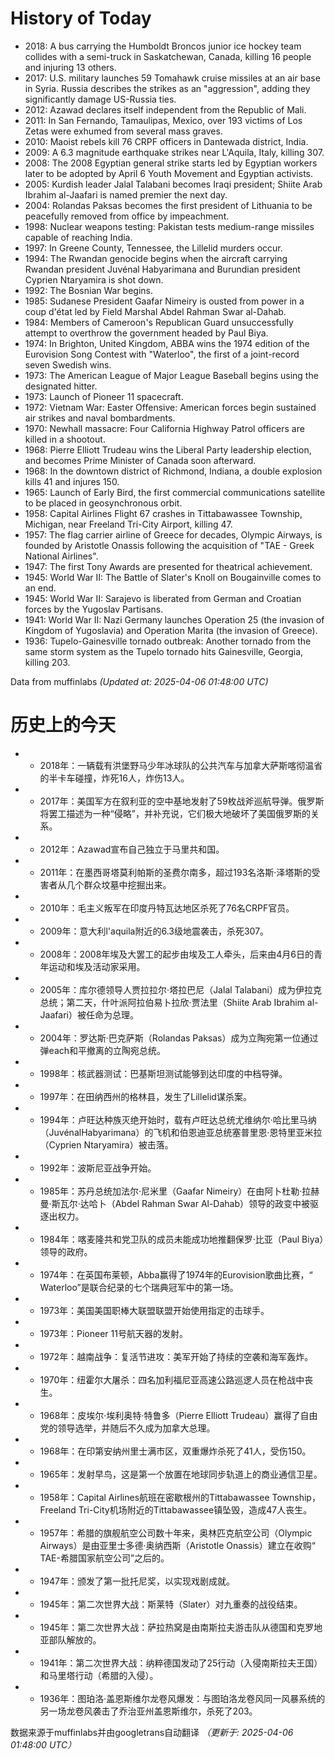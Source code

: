 # History of Today 

- 2018: A bus carrying the Humboldt Broncos junior ice hockey team collides with a semi-truck in Saskatchewan, Canada, killing 16 people and injuring 13 others.
- 2017: U.S. military launches 59 Tomahawk cruise missiles at an air base in Syria. Russia describes the strikes as an "aggression", adding they significantly damage US-Russia ties.
- 2012: Azawad declares itself independent from the Republic of Mali.
- 2011: In San Fernando, Tamaulipas, Mexico, over 193 victims of Los Zetas were exhumed from several mass graves.
- 2010: Maoist rebels kill 76 CRPF officers in Dantewada district, India.
- 2009: A 6.3 magnitude earthquake strikes near L'Aquila, Italy, killing 307.
- 2008: The 2008 Egyptian general strike starts led by Egyptian workers later to be adopted by April 6 Youth Movement and Egyptian activists.
- 2005: Kurdish leader Jalal Talabani becomes Iraqi president; Shiite Arab Ibrahim al-Jaafari is named premier the next day.
- 2004: Rolandas Paksas becomes the first president of Lithuania to be peacefully removed from office by impeachment.
- 1998: Nuclear weapons testing: Pakistan tests medium-range missiles capable of reaching India.
- 1997: In Greene County, Tennessee, the Lillelid murders occur.
- 1994: The Rwandan genocide begins when the aircraft carrying Rwandan president Juvénal Habyarimana and Burundian president Cyprien Ntaryamira is shot down.
- 1992: The Bosnian War begins.
- 1985: Sudanese President Gaafar Nimeiry is ousted from power in a coup d'état led by Field Marshal Abdel Rahman Swar al-Dahab.
- 1984: Members of Cameroon's Republican Guard unsuccessfully attempt to overthrow the government headed by Paul Biya.
- 1974: In Brighton, United Kingdom, ABBA wins the 1974 edition of the Eurovision Song Contest with "Waterloo", the first of a joint-record seven Swedish wins.
- 1973: The American League of Major League Baseball begins using the designated hitter.
- 1973: Launch of Pioneer 11 spacecraft.
- 1972: Vietnam War: Easter Offensive: American forces begin sustained air strikes and naval bombardments.
- 1970: Newhall massacre: Four California Highway Patrol officers are killed in a shootout.
- 1968: Pierre Elliott Trudeau wins the Liberal Party leadership election, and becomes Prime Minister of Canada soon afterward.
- 1968: In the downtown district of Richmond, Indiana, a double explosion kills 41 and injures 150.
- 1965: Launch of Early Bird, the first commercial communications satellite to be placed in geosynchronous orbit.
- 1958: Capital Airlines Flight 67 crashes in Tittabawassee Township, Michigan, near Freeland Tri-City Airport, killing 47.
- 1957: The flag carrier airline of Greece for decades, Olympic Airways, is founded by Aristotle Onassis following the acquisition of "TAE - Greek National Airlines".
- 1947: The first Tony Awards are presented for theatrical achievement.
- 1945: World War II: The Battle of Slater's Knoll on Bougainville comes to an end.
- 1945: World War II: Sarajevo is liberated from German and Croatian forces by the Yugoslav Partisans.
- 1941: World War II: Nazi Germany launches Operation 25 (the invasion of Kingdom of Yugoslavia) and Operation Marita (the invasion of Greece).
- 1936: Tupelo-Gainesville tornado outbreak: Another tornado from the same storm system as the Tupelo tornado hits Gainesville, Georgia, killing 203.

Data from muffinlabs
*(Updated at: 2025-04-06 01:48:00 UTC)*

# 历史上的今天 

- -  2018年：一辆载有洪堡野马少年冰球队的公共汽车与加拿大萨斯喀彻温省的半卡车碰撞，炸死16人，炸伤13人。
- -  2017年：美国军方在叙利亚的空中基地发射了59枚战斧巡航导弹。俄罗斯将罢工描述为一种“侵略”，并补充说，它们极大地破坏了美国俄罗斯的关系。
- -  2012年：Azawad宣布自己独立于马里共和国。
- -  2011年：在墨西哥塔莫利帕斯的圣费尔南多，超过193名洛斯·泽塔斯的受害者从几个群众坟墓中挖掘出来。
- -  2010年：毛主义叛军在印度丹特瓦达地区杀死了76名CRPF官员。
- -  2009年：意大利l'aquila附近的6.3级地震袭击，杀死307。
- -  2008年：2008年埃及大罢工的起步由埃及工人牵头，后来由4月6日的青年运动和埃及活动家采用。
- -  2005年：库尔德领导人贾拉拉尔·塔拉巴尼（Jalal Talabani）成为伊拉克总统；第二天，什叶派阿拉伯易卜拉欣·贾法里（Shiite Arab Ibrahim al-Jaafari）被任命为总理。
- -  2004年：罗达斯·巴克萨斯（Rolandas Paksas）成为立陶宛第一位通过弹each和平撤离的立陶宛总统。
- -  1998年：核武器测试：巴基斯坦测试能够到达印度的中档导弹。
- -  1997年：在田纳西州的格林县，发生了Lillelid谋杀案。
- -  1994年：卢旺达种族灭绝开始时，载有卢旺达总统尤维纳尔·哈比里马纳（JuvénalHabyarimana）的飞机和伯恩迪亚总统塞普里恩·恩特里亚米拉（Cyprien Ntaryamira）被击落。
- -  1992年：波斯尼亚战争开始。
- -  1985年：苏丹总统加法尔·尼米里（Gaafar Nimeiry）在由阿卜杜勒·拉赫曼·斯瓦尔·达哈卜（Abdel Rahman Swar Al-Dahab）领导的政变中被驱逐出权力。
- -  1984年：喀麦隆共和党卫队的成员未能成功地推翻保罗·比亚（Paul Biya）领导的政府。
- -  1974年：在英国布莱顿，Abba赢得了1974年的Eurovision歌曲比赛，“ Waterloo”是联合纪录的七个瑞典冠军中的第一场。
- -  1973年：美国美国职棒大联盟联盟开始使用指定的击球手。
- -  1973年：Pioneer 11号航天器的发射。
- -  1972年：越南战争：复活节进攻：美军开始了持续的空袭和海军轰炸。
- -  1970年：纽霍尔大屠杀：四名加利福尼亚高速公路巡逻人员在枪战中丧生。
- -  1968年：皮埃尔·埃利奥特·特鲁多（Pierre Elliott Trudeau）赢得了自由党的领导选举，并随后不久成为加拿大总理。
- -  1968年：在印第安纳州里士满市区，双重爆炸杀死了41人，受伤150。
- -  1965年：发射早鸟，这是第一个放置在地球同步轨道上的商业通信卫星。
- -  1958年：Capital Airlines航班在密歇根州的Tittabawassee Township，Freeland Tri-City机场附近的Tittabawassee镇坠毁，造成47人丧生。
- -  1957年：希腊的旗舰航空公司数十年来，奥林匹克航空公司（Olympic Airways）是由亚里士多德·奥纳西斯（Aristotle Onassis）建立在收购“ TAE-希腊国家航空公司”之后的。
- -  1947年：颁发了第一批托尼奖，以实现戏剧成就。
- -  1945年：第二次世界大战：斯莱特（Slater）对九重奏的战役结束。
- -  1945年：第二次世界大战：萨拉热窝是由南斯拉夫游击队从德国和克罗地亚部队解放的。
- -  1941年：第二次世界大战：纳粹德国发动了25行动（入侵南斯拉夫王国）和马里塔行动（希腊的入侵）。
- -  1936年：图珀洛·盖恩斯维尔龙卷风爆发：与图珀洛龙卷风同一风暴系统的另一场龙卷风袭击了乔治亚州盖恩斯维尔，杀死了203。

数据来源于muffinlabs并由googletrans自动翻译
*（更新于: 2025-04-06 01:48:00 UTC）*